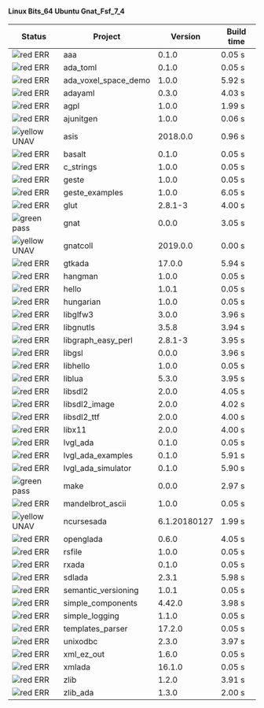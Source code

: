 #### Linux Bits_64 Ubuntu Gnat_Fsf_7_4

| Status | Project | Version | Build time |
| --- | --- | --- | --- |
|![red](https://placehold.it/8/ff0000/000000?text=+) ERR  | aaa | 0.1.0 |  0.05 s |
|![red](https://placehold.it/8/ff0000/000000?text=+) ERR  | ada_toml | 0.1.0 |  0.05 s |
|![red](https://placehold.it/8/ff0000/000000?text=+) ERR  | ada_voxel_space_demo | 1.0.0 |  5.92 s |
|![red](https://placehold.it/8/ff0000/000000?text=+) ERR  | adayaml | 0.3.0 |  4.03 s |
|![red](https://placehold.it/8/ff0000/000000?text=+) ERR  | agpl | 1.0.0 |  1.99 s |
|![red](https://placehold.it/8/ff0000/000000?text=+) ERR  | ajunitgen | 1.0.0 |  0.06 s |
|![yellow](https://placehold.it/8/ffbb00/000000?text=+) UNAV | asis | 2018.0.0 |  0.96 s |
|![red](https://placehold.it/8/ff0000/000000?text=+) ERR  | basalt | 0.1.0 |  0.05 s |
|![red](https://placehold.it/8/ff0000/000000?text=+) ERR  | c_strings | 1.0.0 |  0.05 s |
|![red](https://placehold.it/8/ff0000/000000?text=+) ERR  | geste | 1.0.0 |  0.05 s |
|![red](https://placehold.it/8/ff0000/000000?text=+) ERR  | geste_examples | 1.0.0 |  6.05 s |
|![red](https://placehold.it/8/ff0000/000000?text=+) ERR  | glut | 2.8.1-3 |  4.00 s |
|![green](https://placehold.it/8/00aa00/000000?text=+) pass | gnat | 0.0.0 |  3.05 s |
|![yellow](https://placehold.it/8/ffbb00/000000?text=+) UNAV | gnatcoll | 2019.0.0 |  0.00 s |
|![red](https://placehold.it/8/ff0000/000000?text=+) ERR  | gtkada | 17.0.0 |  5.94 s |
|![red](https://placehold.it/8/ff0000/000000?text=+) ERR  | hangman | 1.0.0 |  0.05 s |
|![red](https://placehold.it/8/ff0000/000000?text=+) ERR  | hello | 1.0.1 |  0.05 s |
|![red](https://placehold.it/8/ff0000/000000?text=+) ERR  | hungarian | 1.0.0 |  0.05 s |
|![red](https://placehold.it/8/ff0000/000000?text=+) ERR  | libglfw3 | 3.0.0 |  3.96 s |
|![red](https://placehold.it/8/ff0000/000000?text=+) ERR  | libgnutls | 3.5.8 |  3.94 s |
|![red](https://placehold.it/8/ff0000/000000?text=+) ERR  | libgraph_easy_perl | 2.8.1-3 |  3.95 s |
|![red](https://placehold.it/8/ff0000/000000?text=+) ERR  | libgsl | 0.0.0 |  3.96 s |
|![red](https://placehold.it/8/ff0000/000000?text=+) ERR  | libhello | 1.0.0 |  0.05 s |
|![red](https://placehold.it/8/ff0000/000000?text=+) ERR  | liblua | 5.3.0 |  3.95 s |
|![red](https://placehold.it/8/ff0000/000000?text=+) ERR  | libsdl2 | 2.0.0 |  4.05 s |
|![red](https://placehold.it/8/ff0000/000000?text=+) ERR  | libsdl2_image | 2.0.0 |  4.02 s |
|![red](https://placehold.it/8/ff0000/000000?text=+) ERR  | libsdl2_ttf | 2.0.0 |  4.00 s |
|![red](https://placehold.it/8/ff0000/000000?text=+) ERR  | libx11 | 2.0.0 |  4.00 s |
|![red](https://placehold.it/8/ff0000/000000?text=+) ERR  | lvgl_ada | 0.1.0 |  0.05 s |
|![red](https://placehold.it/8/ff0000/000000?text=+) ERR  | lvgl_ada_examples | 0.1.0 |  5.91 s |
|![red](https://placehold.it/8/ff0000/000000?text=+) ERR  | lvgl_ada_simulator | 0.1.0 |  5.90 s |
|![green](https://placehold.it/8/00aa00/000000?text=+) pass | make | 0.0.0 |  2.97 s |
|![red](https://placehold.it/8/ff0000/000000?text=+) ERR  | mandelbrot_ascii | 1.0.0 |  0.05 s |
|![yellow](https://placehold.it/8/ffbb00/000000?text=+) UNAV | ncursesada | 6.1.20180127 |  1.99 s |
|![red](https://placehold.it/8/ff0000/000000?text=+) ERR  | openglada | 0.6.0 |  4.05 s |
|![red](https://placehold.it/8/ff0000/000000?text=+) ERR  | rsfile | 1.0.0 |  0.05 s |
|![red](https://placehold.it/8/ff0000/000000?text=+) ERR  | rxada | 0.1.0 |  0.05 s |
|![red](https://placehold.it/8/ff0000/000000?text=+) ERR  | sdlada | 2.3.1 |  5.98 s |
|![red](https://placehold.it/8/ff0000/000000?text=+) ERR  | semantic_versioning | 1.0.1 |  0.05 s |
|![red](https://placehold.it/8/ff0000/000000?text=+) ERR  | simple_components | 4.42.0 |  3.98 s |
|![red](https://placehold.it/8/ff0000/000000?text=+) ERR  | simple_logging | 1.1.0 |  0.05 s |
|![red](https://placehold.it/8/ff0000/000000?text=+) ERR  | templates_parser | 17.2.0 |  0.05 s |
|![red](https://placehold.it/8/ff0000/000000?text=+) ERR  | unixodbc | 2.3.0 |  3.97 s |
|![red](https://placehold.it/8/ff0000/000000?text=+) ERR  | xml_ez_out | 1.6.0 |  0.05 s |
|![red](https://placehold.it/8/ff0000/000000?text=+) ERR  | xmlada | 16.1.0 |  0.05 s |
|![red](https://placehold.it/8/ff0000/000000?text=+) ERR  | zlib | 1.2.0 |  3.91 s |
|![red](https://placehold.it/8/ff0000/000000?text=+) ERR  | zlib_ada | 1.3.0 |  2.00 s |
